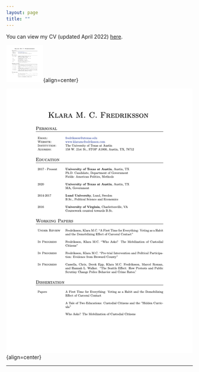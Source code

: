 ```yaml
---
layout: page
title: ""
---
```


You can view my CV (updated April 2022) [here](assets/Fredriksson_cv_0422.pdf).

<img src="/assets/Fredriksson_cv_0422.png" alt="Fredriksson_cv" style="height: 100px; width:100px;"/>{align=center}

![some discription](/assets/Fredriksson_cv_0422.png "CV"){align=center}

---
